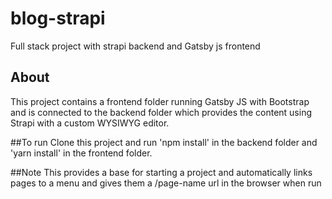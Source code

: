 # blog-strapi
Full stack project with strapi backend and Gatsby js frontend

## About
This project contains a frontend folder running Gatsby JS with Bootstrap and is connected to the backend folder which provides the content using Strapi with a custom WYSIWYG editor.

##To run
Clone this project and run 'npm install' in the backend folder and 'yarn install' in the frontend folder.

##Note
This provides a base for starting a project and automatically links pages to a menu and gives them a /page-name url in the browser when run
